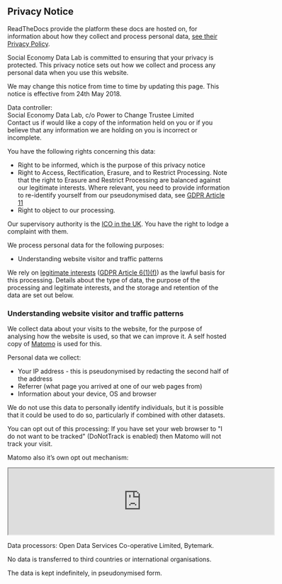 Privacy Notice
--------------

ReadTheDocs provide the platform these docs are hosted on, for information about how they collect and process personal data, [see their Privacy Policy](https://docs.readthedocs.io/en/latest/privacy-policy.html).

Social Economy Data Lab is committed to ensuring that your privacy is protected. This privacy notice sets out how we collect and process any personal data when you use this website.

We may change this notice from time to time by updating this page. This notice is effective from 24th May 2018.

Data controller: <br/>
Social Economy Data Lab, c/o Power to Change Trustee Limited<br/>
Contact us if would like a copy of the information held on you or if you believe that any information we are holding on you is incorrect or incomplete.

You have the following rights concerning this data:

*   Right to be informed, which is the purpose of this privacy notice
*   Right to Access, Rectification, Erasure, and to Restrict Processing. Note that the right to Erasure and Restrict Processing are balanced against our legitimate interests. Where relevant, you need to provide information to re-identify yourself from our pseudonymised data, see [GDPR Article 11](https://gdpr-info.eu/art-11-gdpr/)
*   Right to object to our processing.

Our supervisory authority is the [ICO in the UK](https://ico.org.uk/). You have the right to lodge a complaint with them.

We process personal data for the following purposes:

*   Understanding website visitor and traffic patterns

We rely on [legitimate interests](https://ico.org.uk/for-organisations/guide-to-the-general-data-protection-regulation-gdpr/lawful-basis-for-processing/legitimate-interests/) ([GDPR Article 6(1)(f)](https://gdpr-info.eu/art-6-gdpr/)) as the lawful basis for this processing. Details about the type of data, the purpose of the processing and legitimate interests, and the storage and retention of the data are set out below.


### Understanding website visitor and traffic patterns

We collect data about your visits to the website, for the purpose of analysing how the website is used, so that we can improve it. A self hosted copy of [Matomo](http://matomo.org) is used for this.

Personal data we collect:

* Your IP address - this is pseudonymised by redacting the second half of the address
* Referrer (what page you arrived at one of our web pages from)
* Information about your device, OS and browser

We do not use this data to personally identify individuals, but it is possible that it could be used to do so, particularly if combined with other datasets.

You can opt out of this processing: If you have set your web browser to "I do not want to be tracked" (DoNotTrack is enabled) then Matomo will not track your visit.

Matomo also it’s own opt out mechanism:
<!-- opt out iframe - clicking this will mean people can opt out of tracking -->
<iframe style="border: 1; height: 150px; width: 600px;" src="https://mon.opendataservices.coop/piwik/index.php?module=CoreAdminHome&amp;action=optOut&amp;language=en"></iframe>

Data processors: Open Data Services Co-operative Limited, Bytemark.

No data is transferred to third countries or international organisations.

The data is kept indefinitely, in pseudonymised form.
